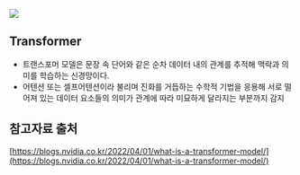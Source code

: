 ![](https://tutorials.pytorch.kr/_images/transformer_architecture.jpg)

## Transformer
- 트랜스포머 모델은 문장 속 단어와 같은 순차 데이터 내의 관계를 추적해 맥락과 의미를 학습하는 신경망이다.
- 어텐션 또는 셀프어텐션이라 불리며 진화를 거듭하는 수학적 기법을 응용해 서로 떨어져 있는 데이터 요소들의 의미가 관계에 따라 미묘하게 달라지는 부분까지 감지

## 참고자료 출처
[https://blogs.nvidia.co.kr/2022/04/01/what-is-a-transformer-model/](https://blogs.nvidia.co.kr/2022/04/01/what-is-a-transformer-model/)
